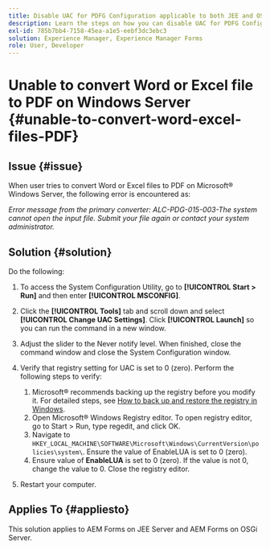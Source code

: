```yaml
---
title: Disable UAC for PDFG Configuration applicable to both JEE and OSGI
description: Learn the steps on how you can disable UAC for PDFG Configuration to fix Word to PDF conversion.
exl-id: 785b7bb4-7158-45ea-a1e5-eebf3dc3ebc3
solution: Experience Manager, Experience Manager Forms
role: User, Developer
---
```

# Unable to convert Word or Excel file to PDF on Windows Server {#unable-to-convert-word-excel-files-PDF}

## Issue {#issue}

When user tries to convert Word or Excel files to PDF on Microsoft&reg; Windows Server, the following error is encountered as:

*Error message from the primary converter:*
*ALC-PDG-015-003-The system cannot open the input file. Submit your file again or contact your system administrator.*


## Solution {#solution}

Do the following:

1. To access the System Configuration Utility, go to **[!UICONTROL Start &gt; Run]** and then enter **[!UICONTROL MSCONFIG]**.
1. Click the **[!UICONTROL Tools]** tab and scroll down and select **[!UICONTROL Change UAC Settings]**. Click **[!UICONTROL Launch]** so you can run the command in a new window.
1. Adjust the slider to the Never notify level. When finished, close the command window and close the System Configuration window.
1. Verify that registry setting for UAC is set to 0 (zero). Perform the following steps to verify:

    1. Microsoft&reg; recommends backing up the registry before you modify it. For detailed steps, see [How to back up and restore the registry in Windows](https://support.microsoft.com/en-us/help/322756).
    1. Open Microsoft&reg; Windows Registry editor. To open registry editor, go to Start &gt; Run, type regedit, and click OK.
    1. Navigate to `HKEY_LOCAL_MACHINE\SOFTWARE\Microsoft\Windows\CurrentVersion\policies\system\`. Ensure the value of EnableLUA is set to 0 (zero).
    1. Ensure value of **EnableLUA** is set to 0 (zero). If the value is not 0, change the value to 0. Close the registry editor.

1. Restart your computer.

## Applies To {#appliesto}

This solution applies to AEM Forms on JEE Server and AEM Forms on OSGi Server.
